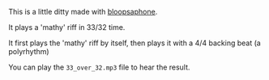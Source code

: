 This is a little ditty made with [bloopsaphone](https://github.com/mental/bloopsaphone).

It plays a 'mathy' riff in 33/32 time.

It first plays the 'mathy' riff by itself, then
plays it with a 4/4 backing beat (a polyrhythm)

You can play the `33_over_32.mp3` file to hear the result.
